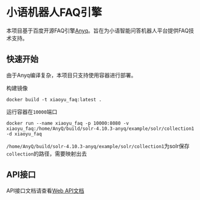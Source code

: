 # 小语机器人FAQ引擎

本项目基于百度开源FAQ引擎[Anyq](https://github.com/baidu/AnyQ)。旨在为小语智能问答机器人平台提供FAQ技术支持。

## 快速开始
由于Anyq编译复杂，本项目只支持使用容器进行部署。

构建镜像
```
docker build -t xiaoyu_faq:latest .
```

运行容器在`10000`端口
```
docker run --name xiaoyu_faq -p 10000:8080 -v xiaoyu_faq:/home/AnyQ/build/solr-4.10.3-anyq/example/solr/collection1 -d xiaoyu_faq
```
`/home/AnyQ/build/solr-4.10.3-anyq/example/solr/collection1`为solr保存`collection`的路径，需要映射出去

## API接口
API接口文档请查看[Web API文档](docs/WebAPI文档.md)
